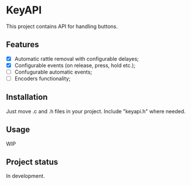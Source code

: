 # KeyAPI
This project contains API for handling buttons.

## Features
- [x] Automatic rattle removal with configurable delayes;
- [x] Configurable events (on release, press, hold etc.);
- [ ] Confugurable automatic events;
- [ ] Encoders functionality;

## Installation
Just move .c and .h files in your project.
Include "keyapi.h" where needed.

## Usage
WIP

## Project status
In development.
